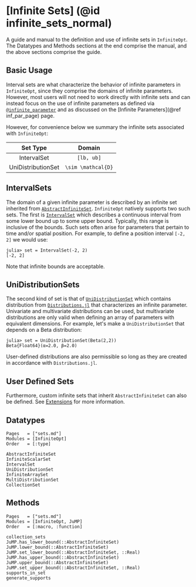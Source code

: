 # [Infinite Sets] (@id infinite_sets_normal)
A guide and manual to the definition and use of infinite sets in
`InfiniteOpt`. The Datatypes and Methods sections at the end comprise the manual,
and the above sections comprise the guide.  

## Basic Usage
Interval sets are what characterize the behavior of infinite parameters in
`InfiniteOpt`, since they comprise the domains of infinite parameters. However,
most users will not need to work directly with infinite sets and can instead
focus on the use of infinite parameters as defined via [`@infinite_parameter`](@ref)
and as discussed on the [Infinite Parameters](@ref inf_par_page) page.

However, for convenience below we summary the infinite sets associated with
`InfiniteOpt`:

| Set Type        | Domain              |
|:---------------:|:-------------------:|
| IntervalSet     | ``[lb, ub]``        |
| UniDistributionSet | ``\sim \mathcal{D}``|


## IntervalSets
The domain of a given infinite parameter is described by an infinite set
inherited from [`AbstractInfiniteSet`](@ref). `InfiniteOpt` natively supports
two such sets. The first is [`IntervalSet`](@ref) which describes a continuous
interval from some lower bound up to some upper bound. Typically, this range
is inclusive of the bounds. Such sets often arise for parameters that pertain to
time and/or spatial position. For example, to define a position interval
``[-2, 2]`` we would use:
```jldoctest; setup = :(using InfiniteOpt)
julia> set = IntervalSet(-2, 2)
[-2, 2]
```
Note that infinite bounds are acceptable.

## UniDistributionSets
The second kind of set is that of [`UniDistributionSet`](@ref) which contains
distribution from [`Distributions.jl`](https://github.com/JuliaStats/Distributions.jl)
that characterizes an infinite parameter. Univariate and multivariate
distributions can be used, but multivariate distributions are only valid when
defining an array of parameters with equivalent dimensions. For example, let's
make a `UniDistributionSet` that depends on a Beta distribution:
```jldoctest; setup = :(using InfiniteOpt, Distributions)
julia> set = UniDistributionSet(Beta(2,2))
Beta{Float64}(α=2.0, β=2.0)
```
User-defined distributions are also permissible so long as they are created in
accordance with `Distributions.jl`.

## User Defined Sets
Furthermore, custom infinite sets that inherit `AbstractInfiniteSet` can also
be defined. See [Extensions](@ref) for more information.

## Datatypes
```@index
Pages   = ["sets.md"]
Modules = [InfiniteOpt]
Order   = [:type]
```
```@docs
AbstractInfiniteSet
InfiniteScalarSet
IntervalSet
UniDistributionSet
InfiniteArraySet
MultiDistributionSet
CollectionSet
```

## Methods
```@index
Pages   = ["sets.md"]
Modules = [InfiniteOpt, JuMP]
Order   = [:macro, :function]
```
```@docs
collection_sets
JuMP.has_lower_bound(::AbstractInfiniteSet)
JuMP.lower_bound(::AbstractInfiniteSet)
JuMP.set_lower_bound(::AbstractInfiniteSet, ::Real)
JuMP.has_upper_bound(::AbstractInfiniteSet)
JuMP.upper_bound(::AbstractInfiniteSet)
JuMP.set_upper_bound(::AbstractInfiniteSet, ::Real)
supports_in_set
generate_supports
```
